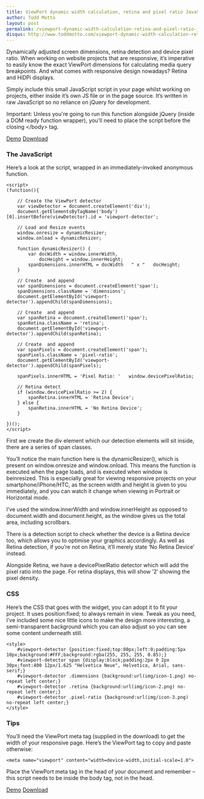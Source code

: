 ```yaml
---
title: ViewPort dynamic width calculation, retina and pixel ratio JavaScript widget
author: Todd Motto
layout: post
permalink: /viewport-dynamic-width-calculation-retina-and-pixel-ratio-javascript-widget
disqus: http://www.toddmotto.com/viewport-dynamic-width-calculation-retina-and-pixel-ratio-javascript-widget
---
```


Dynamically adjusted screen dimensions, retina detection and device pixel ratio. When working on website projects that are responsive, it’s imperative to easily know the exact ViewPort dimensions for calculating media query breakpoints. And what comes with responsive design nowadays? Retina and HiDPi displays.

Simply include this small JavaScript script in your page whilst working on projects, either inside it’s own JS file or in the page source. It’s written in raw JavaScript so no reliance on jQuery for development.

Important: Unless you're going to run this function alongside jQuery (inside a DOM ready function wrapper), you'll need to place the script before the closing &lt;/body&gt; tag.

<div class="download-box">
	<a href="//www.toddmotto.com/labs/viewport-retina" onclick="_gaq.push(['_trackEvent', 'Click', 'Demo ViewPort Resizer', 'ViewPort Resizer Demo']);">Demo</a>
	<a href="//www.toddmotto.com/labs/viewport-retina/viewport-retina.zip" onclick="_gaq.push(['_trackEvent', 'Click', 'Download ViewPort Resizer', 'ViewPort Resizer Download']);">Download</a>
</div>

### The JavaScript

Here’s a look at the script, wrapped in an immediately-invoked anonymous function.

    <script>
    (function(){
    
    	// Create the ViewPort detector
    	var viewDetector = document.createElement('div');
    	document.getElementsByTagName('body')[0].insertBefore(viewDetector).id = 'viewport-detector';
    
    	// Load and Resize events
    	window.onresize = dynamicResizer;
    	window.onload = dynamicResizer;
    	
    	function dynamicResizer() {
    	    var docWidth = window.innerWidth,
    	    	docHeight = window.innerHeight;
    	    spanDimensions.innerHTML = docWidth   " x "   docHeight;
    	}
    	
    	// Create  and append
    	var spanDimensions = document.createElement('span');
    	spanDimensions.className = 'dimensions';
    	document.getElementById('viewport-detector').appendChild(spanDimensions);
    	
    	// Create  and append
    	var spanRetina = document.createElement('span');
    	spanRetina.className = 'retina';
    	document.getElementById('viewport-detector').appendChild(spanRetina);
    	
    	// Create  and append
    	var spanPixels = document.createElement('span');
    	spanPixels.className = 'pixel-ratio';
    	document.getElementById('viewport-detector').appendChild(spanPixels);
    	
    	spanPixels.innerHTML = 'Pixel Ratio: '   window.devicePixelRatio;
    	
    	// Retina detect
    	if (window.devicePixelRatio >= 2) {
    		spanRetina.innerHTML = 'Retina Device';
    	} else {
    		spanRetina.innerHTML = 'No Retina Device';
    	}
    
    })();
    </script>

First we create the div element which our detection elements will sit inside, there are a series of span classes.

You’ll notice the main function here is the dynamicResizer(), which is present on window.onresize and window.onload. This means the function is executed when the page loads, and is executed when window is beinresized. This is especially great for viewing responsive projects on your smartphone/iPhone/HTC, as the screen width and height is given to you immediately, and you can watch it change when viewing in Portrait or Horizontal mode.

I’ve used the window.innerWidth and window.innerHeight as opposed to document.width and document.height, as the window gives us the total area, including scrollbars.

There is a detection script to check whether the device is a Retina device too, which allows you to optimise your graphics accordingly. As well as Retina detection, if you’re not on Retina, it’ll merely state ‘No Retina Device’ instead.

Alongside Retina, we have a devicePixelRatio detector which will add the pixel ratio into the page. For retina displays, this will show ’2′ showing the pixel density.

### CSS

Here’s the CSS that goes with the widget, you can adopt it to fit your project. It uses position:fixed; to always remain in view. Tweak as you need, I’ve included some nice little icons to make the design more interesting, a semi-transparent background which you can also adjust so you can see some content underneath still.

    <style>
    	#viewport-detector {position:fixed;top:80px;left:0;padding:5px 10px;background:#FFF;background:rgba(255, 255, 255, 0.85);}
    	#viewport-detector span {display:block;padding:2px 0 2px 30px;font:400 12px/1.625 "Helvetica Neue", Helvetica, Arial, sans-serif;}
    	#viewport-detector .dimensions {background:url(img/icon-1.png) no-repeat left center;}
    	#viewport-detector .retina {background:url(img/icon-2.png) no-repeat left center;}
    	#viewport-detector .pixel-ratio {background:url(img/icon-3.png) no-repeat left center;}
    </style>

### Tips

You’ll need the ViewPort meta tag (supplied in the download) to get the width of your responsive page. Here’s the ViewPort tag to copy and paste otherwise:

    <meta name="viewport" content="width=device-width,initial-scale=1.0">

Place the ViewPort meta tag in the head of your document and remember – this script needs to be inside the body tag, not in the head.

<div class="download-box">
	<a href="//www.toddmotto.com/labs/viewport-retina" onclick="_gaq.push(['_trackEvent', 'Click', 'Demo ViewPort Resizer', 'ViewPort Resizer Demo']);">Demo</a>
	<a href="//www.toddmotto.com/labs/viewport-retina/viewport-retina.zip" onclick="_gaq.push(['_trackEvent', 'Click', 'Download ViewPort Resizer', 'ViewPort Resizer Download']);">Download</a>
</div>